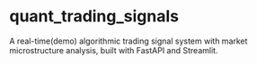 # quant_trading_signals
A real-time(demo) algorithmic trading signal system with market microstructure analysis, built with FastAPI and Streamlit.

